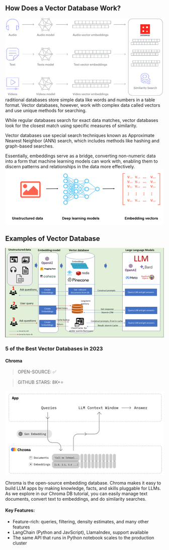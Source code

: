 
## How Does a Vector Database Work?
![How Does a Vector Database Work](image-1.png)
raditional databases store simple data like words and numbers in a table format. Vector databases, however, work with complex data called vectors and use unique methods for searching.

While regular databases search for exact data matches, vector databases look for the closest match using specific measures of similarity.

Vector databases use special search techniques known as Approximate Nearest Neighbor (ANN) search, which includes methods like hashing and graph-based searches.

Essentially, embeddings serve as a bridge, converting non-numeric data into a form that machine learning models can work with, enabling them to discern patterns and relationships in the data more effectively.
![mbeddings serve as a bridge](image-2.png)

## Examples of Vector Database
![alt text](image.png)

### 5 of the Best Vector Databases in 2023

####  Chroma
> OPEN-SOURCE: ✅

> GITHUB STARS: 8K+⭐ 

![alt text](image-3.png)

Chroma is the open-source embedding database. Chroma makes it easy to build LLM apps by making knowledge, facts, and skills pluggable for LLMs. As we explore in our Chroma DB tutorial, you can easily manage text documents, convert text to embeddings, and do similarity searches.

#### Key Features:

- Feature-rich: queries, filtering, density estimates, and many other features
- LangChain (Python and JavScript), LlamaIndex, support available
- The same API that runs in Python notebook scales to the production cluster
